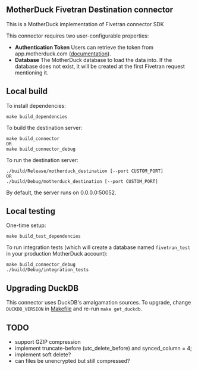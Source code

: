 ## MotherDuck Fivetran Destination connector

This is a MotherDuck implementation of Fivetran connector SDK 

This connector requires two user-configurable properties:
- **Authentication Token** Users can retrieve the token from app.motherduck.com ([documentation](https://motherduck.com/docs/authenticating-to-motherduck#authentication-using-a-service-token)).
- **Database** The MotherDuck database to load the data into. If the database does not exist, it will be created at the first Fivetran request mentioning it.

## Local build

To install dependencies:
```shell
make build_dependencies
```

To build the destination server:
```shell
make build_connector
OR 
make build_connector_debug
```

To run the destination server:
```shell
./build/Release/motherduck_destination [--port CUSTOM_PORT]
OR
./build/Debug/motherduck_destination [--port CUSTOM_PORT]
```

By default, the server runs on 0.0.0.0:50052.

## Local testing

One-time setup:
```shell
make build_test_dependencies
```

To run integration tests (which will create a database named `fivetran_test` in your production MotherDuck account):
```shell
make build_connector_debug
./build/Debug/integration_tests
```

## Upgrading DuckDB

This connector uses DuckDB's amalgamation sources.
To upgrade, change `DUCKDB_VERSION` in [Makefile](Makefile) and re-run `make get_duckdb`.


## TODO
- support GZIP compression
- implement truncate-before (utc_delete_before) and synced_column = 4;
- implement soft delete?
- can files be unencrypted but still compressed?
